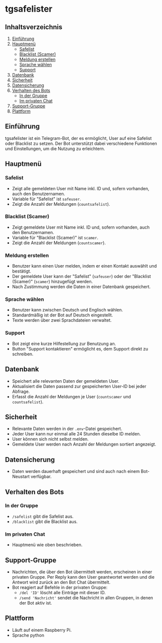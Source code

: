 # tgsafelister

## Inhaltsverzeichnis
1. [Einführung](#einführung)
2. [Hauptmenü](#hauptmenü)
    - [Safelist](#safelist)
    - [Blacklist (Scamer)](#blacklist-scamer)
    - [Meldung erstellen](#meldung-erstellen)
    - [Sprache wählen](#sprache-wählen)
    - [Support](#support)
3. [Datenbank](#datenbank)
4. [Sicherheit](#sicherheit)
5. [Datensicherung](#datensicherung)
6. [Verhalten des Bots](#verhalten-des-bots)
    - [In der Gruppe](#in-der-gruppe)
    - [Im privaten Chat](#im-privaten-chat)
7. [Support-Gruppe](#support-gruppe)
8. [Plattform](#plattform)

## Einführung
tgsafelister ist ein Telegram-Bot, der es ermöglicht, User auf eine Safelist oder Blacklist zu setzen. Der Bot unterstützt dabei verschiedene Funktionen und Einstellungen, um die Nutzung zu erleichtern.

## Hauptmenü

### Safelist
- Zeigt alle gemeldeten User mit Name inkl. ID und, sofern vorhanden, auch den Benutzernamen.
- Variable für "Safelist" ist `safeuser`.
- Zeigt die Anzahl der Meldungen (`countsafelist`).

### Blacklist (Scamer)
- Zeigt gemeldete User mit Name inkl. ID und, sofern vorhanden, auch den Benutzernamen.
- Variable für "Blacklist (Scamer)" ist `scamer`.
- Zeigt die Anzahl der Meldungen (`countscamer`).

### Meldung erstellen
- Benutzer kann einen User melden, indem er einen Kontakt auswählt und bestätigt.
- Der gemeldete User kann der "Safelist" (`safeuser`) oder der "Blacklist (Scamer)" (`scamer`) hinzugefügt werden.
- Nach Zustimmung werden die Daten in einer Datenbank gespeichert.

### Sprache wählen
- Benutzer kann zwischen Deutsch und Englisch wählen.
- Standardmäßig ist der Bot auf Deutsch eingestellt.
- Texte werden über zwei Sprachdateien verwaltet.

### Support
- Bot zeigt eine kurze Hilfestellung zur Benutzung an.
- Button "Support kontaktieren" ermöglicht es, dem Support direkt zu schreiben.

## Datenbank
- Speichert alle relevanten Daten der gemeldeten User.
- Aktualisiert die Daten passend zur gespeicherten User-ID bei jeder Abfrage.
- Erfasst die Anzahl der Meldungen je User (`countscamer` und `countsafelist`).

## Sicherheit
- Relevante Daten werden in der `.env`-Datei gespeichert.
- Jeder User kann nur einmal alle 24 Stunden dieselbe ID melden.
- User können sich nicht selbst melden.
- Gemeldete User werden nach Anzahl der Meldungen sortiert angezeigt.

## Datensicherung
- Daten werden dauerhaft gespeichert und sind auch nach einem Bot-Neustart verfügbar.

## Verhalten des Bots

### In der Gruppe
- `/safelist` gibt die Safelist aus.
- `/blacklist` gibt die Blacklist aus.

### Im privaten Chat
- Hauptmenü wie oben beschrieben.

## Support-Gruppe
- Nachrichten, die über den Bot übermittelt werden, erscheinen in einer privaten Gruppe. Per Reply kann den User geantwortet werden und die Antwort wird zurück an den Bot Chat übermittelt.
- Bot reagiert auf Befehle in der privaten Gruppe:
  - `/del 'ID'` löscht alle Einträge mit dieser ID.
  - `/send 'Nachricht'` sendet die Nachricht in allen Gruppen, in denen der Bot aktiv ist.

## Plattform
- Läuft auf einem Raspberry Pi.
- Sprache python
